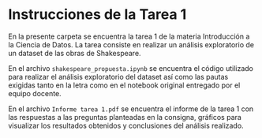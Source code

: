 # Instrucciones de la Tarea 1
En la presente carpeta se encuentra la tarea 1 de la materia Introducción a la Ciencia de Datos. La tarea consiste en realizar un análisis exploratorio de un dataset de las obras de Shakespeare.


En el archivo `shakespeare_propuesta.ipynb` se encuentra el código utilizado para realizar el análisis exploratorio del dataset así como las pautas exigidas tanto en la letra como en el notebook original entregado por el equipo docente.

En el archivo `Informe tarea 1.pdf` se encuentra el informe de la tarea 1 con las respuestas a las preguntas planteadas en la consigna, gráficos para visualizar los resultados obtenidos y conclusiones del análisis realizado.
